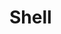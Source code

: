 # Shell

<!-- ocirun echo oui& echo non-->
<!-- ocirun yes 42 | head -n 10 | sed -z 's/\n/  \n/g' -->
<!-- ocirun seq 1 10 | tail -n 5 -->
